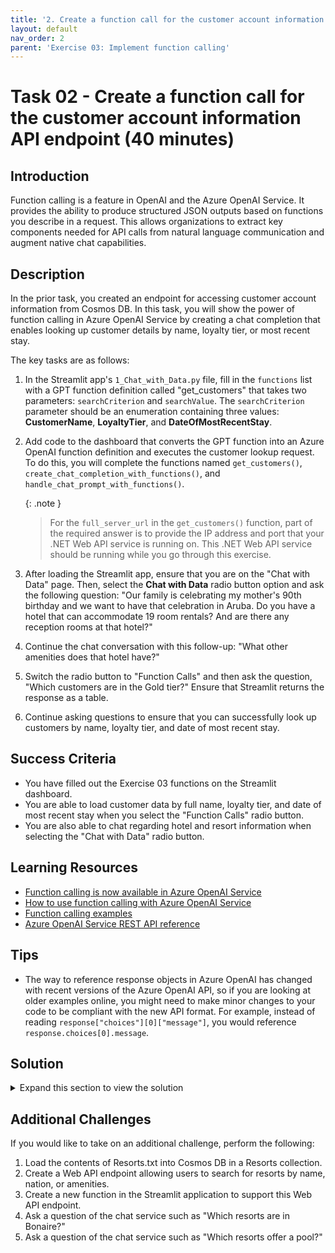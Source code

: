 ```yaml
---
title: '2. Create a function call for the customer account information API endpoint'
layout: default
nav_order: 2
parent: 'Exercise 03: Implement function calling'
---
```


# Task 02 - Create a function call for the customer account information API endpoint (40 minutes)

## Introduction

Function calling is a feature in OpenAI and the Azure OpenAI Service. It provides the ability to produce structured JSON outputs based on functions you describe in a request. This allows organizations to extract key components needed for API calls from natural language communication and augment native chat capabilities.

## Description

In the prior task, you created an endpoint for accessing customer account information from Cosmos DB. In this task, you will show the power of function calling in Azure OpenAI Service by creating a chat completion that enables looking up customer details by name, loyalty tier, or most recent stay.

The key tasks are as follows:

1. In the Streamlit app's `1_Chat_with_Data.py` file, fill in the `functions` list with a GPT function definition called "get_customers" that takes two parameters: `searchCriterion` and `searchValue`. The `searchCriterion` parameter should be an enumeration containing three values: **CustomerName**, **LoyaltyTier**, and **DateOfMostRecentStay**.
2. Add code to the dashboard that converts the GPT function into an Azure OpenAI function definition and executes the customer lookup request. To do this, you will complete the functions named `get_customers()`, `create_chat_completion_with_functions()`, and `handle_chat_prompt_with_functions()`.

    {: .note }
    > For the `full_server_url` in the `get_customers()` function, part of the required answer is to provide the IP address and port that your .NET Web API service is running on. This .NET Web API service should be running while you go through this exercise.

3. After loading the Streamlit app, ensure that you are on the "Chat with Data" page. Then, select the **Chat with Data** radio button option and ask the following question: "Our family is celebrating my mother's 90th birthday and we want to have that celebration in Aruba. Do you have a hotel that can accommodate 19 room rentals? And are there any reception rooms at that hotel?"
4. Continue the chat conversation with this follow-up: "What other amenities does that hotel have?"
5. Switch the radio button to "Function Calls" and then ask the question, "Which customers are in the Gold tier?" Ensure that Streamlit returns the response as a table.
6. Continue asking questions to ensure that you can successfully look up customers by name, loyalty tier, and date of most recent stay.

## Success Criteria

- You have filled out the Exercise 03 functions on the Streamlit dashboard.
- You are able to load customer data by full name, loyalty tier, and date of most recent stay when you select the "Function Calls" radio button.
- You are also able to chat regarding hotel and resort information when selecting the "Chat with Data" radio button.

## Learning Resources

- [Function calling is now available in Azure OpenAI Service](https://techcommunity.microsoft.com/t5/ai-azure-ai-services-blog/function-calling-is-now-available-in-azure-openai-service/ba-p/3879241)
- [How to use function calling with Azure OpenAI Service](https://learn.microsoft.com/azure/ai-services/openai/how-to/function-calling?tabs=python)
- [Function calling examples](https://github.com/Azure-Samples/openai/tree/main/Basic_Samples/Functions)
- [Azure OpenAI Service REST API reference](https://learn.microsoft.com/azure/ai-services/openai/reference)

## Tips

- The way to reference response objects in Azure OpenAI has changed with recent versions of the Azure OpenAI API, so if you are looking at older examples online, you might need to make minor changes to your code to be compliant with the new API format. For example, instead of reading `response["choices"][0]["message"]`, you would reference `response.choices[0].message`.

## Solution

<details markdown="block">
<summary>Expand this section to view the solution</summary>

- GPT function definitions are JSON objects following a particular pattern, with a combination of name, description, and parameters. The definition for the `get_customers` function is as follows:

    ```python
    functions = [
        {
            "name": "get_customers",
            "description": "Get a list of customers based on some search criterion.",
            "parameters": {
                "type": "object",
                "properties": {
                    "search_criterion": {"type": "string", "enum": ["CustomerName", "LoyaltyTier", "DateOfMostRecentStay"]},
                    "search_value": {"type": "string"},
                },
                "required": ["search_criterion", "search_value"],
            },
        }
    ]
    ```

- The `handle_chat_prompt_with_functions()` function does three things. First, it echoes the user's prompt to the chat window. After that, it sends the prompt to Azure OpenAI. Finally, it executes the function call that Azure OpenAI returns.
  - The code for the completed `handle_chat_prompt_with_functions()` function is as follows:

    ```python
    # Echo the user's prompt to the chat window
    st.session_state.messages.append({"role": "user", "content": prompt})
    with st.chat_message("user"):
        st.markdown(prompt)

    # Send the user's prompt to Azure OpenAI and display the response
    # The call to Azure OpenAI is handled in create_chat_completion()
    # This function loops through the responses and displays them as they come in.
    # It also appends the full response to the chat history.
    with st.chat_message("assistant"):
        message_placeholder = st.empty()
        full_response = ""
        response = create_chat_completion_with_functions(deployment_name, st.session_state.messages)
        response_message = response.choices[0].message

        # Check if GPT returned a function call
        if response_message.function_call:
            # Get the function name and arguments
            function_name = response_message.function_call.name
            # Verify the function
            if function_name not in available_functions:
                full_response = f"Sorry, I don't know how to call the function `{function_name}`."
            else:
                function_to_call = available_functions[function_name]
                # Verify the function has the correct number of arguments
                function_args = json.loads(response_message.function_call.arguments)
                if check_args(function_to_call, function_args) is False:
                    full_response = f"Sorry, I don't know how to call the function `{function_name}` with those arguments."
                else:
                    # Call the function
                    function_to_call(**function_args)
    st.session_state.messages.append({"role": "assistant", "content": "Table response removed for brevity."})
    ```

- The `create_chat_completion_with_functions()` function reaches out to Azure OpenAI and performs the chat completion, providing it the list of available functions and options.
  - The code for the completed `create_chat_completion_with_functions()` function is as follows:

    ```python
    # Create an Azure OpenAI client. We create it in here because each exercise will
    # require at a minimum different base URLs.
    client = openai.AzureOpenAI(
        base_url=f"{aoai_endpoint}/openai/deployments/{deployment_name}/",
        api_key=aoai_api_key,
        api_version="2023-12-01-preview"
    )
    # Create and return a new chat completion request
    # Be sure to include the "functions" parameter and set "function_call"
    return client.chat.completions.create(
        model=deployment_name,
        messages=[
            {"role": m["role"], "content": m["content"]}
            for m in messages
        ],
        functions=functions,
        function_call="auto",
    )
    ```

- The `get_customers()` function reaches out to ASP.NET Web API and performs the lookup call that you created in Exercise 03, Task 01.
  - The code for the completed `get_customers()` function is as follows. Note that you will want to replace `localhost:5292` with the URL and port of the Web API service you ran as part of Exercise 03, Task 01.

    ```python
    full_server_url = f"http://localhost:5292/Customer/?searchCriterion={search_criterion}&searchValue={search_value}"
    r = requests.get(
        full_server_url,
        headers={"Content-Type": "application/json"}
    )
    if r.status_code == 200:
        return st.write(pd.read_json(r.content.decode("utf-8")))
    else:
        return f"Failure to find any customers with {search_criterion} {search_value}."
    ```

</details>

## Additional Challenges

If you would like to take on an additional challenge, perform the following:

1. Load the contents of Resorts.txt into Cosmos DB in a Resorts collection.
2. Create a Web API endpoint allowing users to search for resorts by name, nation, or amenities.
3. Create a new function in the Streamlit application to support this Web API endpoint.
4. Ask a question of the chat service such as "Which resorts are in Bonaire?"
5. Ask a question of the chat service such as "Which resorts offer a pool?"
